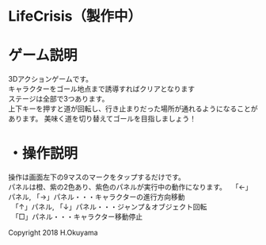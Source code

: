 # LifeCrisis（製作中）

# ゲーム説明
3Dアクションゲームです。  
キャラクターをゴール地点まで誘導すればクリアとなります  
ステージは全部で3つあります。  
上下キーを押すと道が回転し、行き止まりだった場所が通れるようになることがあります。
美味く道を切り替えてゴールを目指しましょう！  

# ・操作説明  
操作は画面左下の9マスのマークをタップするだけです。  
パネルは橙、紫の2色あり、紫色のパネルが実行中の動作になります。
　「←」パネル, 「→」パネル・・・キャラクターの進行方向移動  
　「↑」パネル, 「↓」パネル・・・ジャンプ＆オブジェクト回転  
　「□」パネル・・・キャラクター移動停止

Copyright 2018 H.Okuyama
